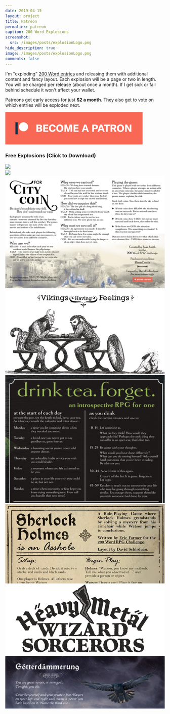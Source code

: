 ```yaml
---
date: 2019-04-15
layout: project
title: Patreon
permalink: patreon
caption: 200 Word Explosions
screenshot:
  src: /images/posts/explosionLogo.png
hide_description: true
image: /images/posts/explosionLogo.png
comments: false
---
```


I'm "exploding" [200 Word entries](https://200wordrpg.github.io/) and releasing them with additional content and fancy layout. Each explosion will be a page or two in length. You will be charged per release (about once a month). If I get sick or fall behind schedule it won't affect your wallet.

Patreons get early access for just **$2 a month**. They also get to vote on which entries will be exploded next.

[![become_patreon.png](/images/posts/become_patreon.png)](https://www.patreon.com/davidschirduan)

### Free Explosions (Click to Download)

<div class="row centerButtons">
  <div class="col-lg-6 col-12">
<a href="/assets/explosions/Cooking_Show.pdf"><img class="prize" src="/assets/explosions/Cooking_Show.png"/></a>
</div>
  <div class="col-lg-6 col-12">
  <a href="/assets/explosions/rumors.pdf"><img class="prize" src="/assets/explosions/rumors.png"/></a>
  </div>
  <div class="col-lg-6 col-12">
<a href="/files/explosions/ForCityCoin.pdf"><img class="prize" src="/files/explosions/ForCityCoin.png"/></a>
</div>
  <div class="col-lg-6 col-12">
<a href="/files/explosions/Feelings.pdf"><img class="prize" src="/files/explosions/Feelings.jpg"/></a>
</div>
  <div class="col-lg-6 col-12">
<a href="/files/explosions/Drink_Tea_Forget.pdf"><img class="prize" src="/files/explosions/Drink_Tea_Forget.png"/></a>
</div>
  <div class="col-lg-6 col-12">
<a href="/files/explosions/sherlock.pdf"><img class="prize" src="/files/explosions/sherlock.png"/></a>
</div>
  <div class="col-lg-6 col-12">
<a href="/files/explosions/MetalWizards.pdf"><img class="prize" src="/files/explosions/wizards.png"/></a>
</div>
  <div class="col-lg-6 col-12">
<a href="/files/explosions/DeathBattle.pdf"><img class="prize" src="/files/explosions/DeathBattle.png"/></a>
</div>
  </div>


